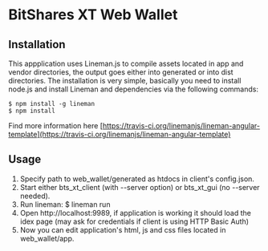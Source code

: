 # BitShares XT Web Wallet

## Installation

This appplication uses Lineman.js to compile assets located in app and vendor directories, the output goes either into generated or into dist directories.
The installation is very simple, basically you need to install node.js
and install Lineman and dependencies via the following commands:

    $ npm install -g lineman  
    $ npm install

Find more information here [https://travis-ci.org/linemanjs/lineman-angular-template](https://travis-ci.org/linemanjs/lineman-angular-template)


## Usage

1. Specify path to web_wallet/generated as htdocs in client's config.json.
2. Start either bts_xt_client (with --server option) or bts_xt_gui (no --server needed).
3. Run lineman: $ lineman run
4. Open http://localhost:9989, if application is working it should load the idex page (may ask for credentials if client is using HTTP Basic Auth)
5. Now you can edit application's html, js and css files located in web_wallet/app.

